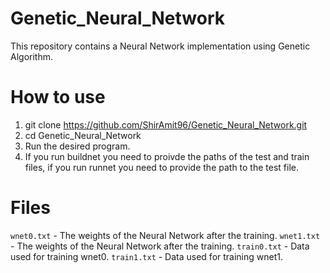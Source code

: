 # Genetic_Neural_Network
This repository contains a Neural Network implementation using Genetic Algorithm. 

# How to use
1. git clone https://github.com/ShirAmit96/Genetic_Neural_Network.git
2. cd Genetic_Neural_Network
3. Run the desired program.
4. If you run buildnet you need to proivde the paths of the test and train files, if you run runnet you need to provide the path to the test file.

# Files 
`wnet0.txt` - The weights of the Neural Network after the training. 
`wnet1.txt` - The weights of the Neural Network after the training. 
`train0.txt` - Data used for training wnet0. 
`train1.txt` - Data used for training wnet1. 
